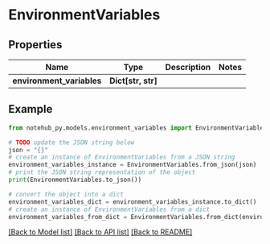 # EnvironmentVariables


## Properties

Name | Type | Description | Notes
------------ | ------------- | ------------- | -------------
**environment_variables** | **Dict[str, str]** |  | 

## Example

```python
from notehub_py.models.environment_variables import EnvironmentVariables

# TODO update the JSON string below
json = "{}"
# create an instance of EnvironmentVariables from a JSON string
environment_variables_instance = EnvironmentVariables.from_json(json)
# print the JSON string representation of the object
print(EnvironmentVariables.to_json())

# convert the object into a dict
environment_variables_dict = environment_variables_instance.to_dict()
# create an instance of EnvironmentVariables from a dict
environment_variables_from_dict = EnvironmentVariables.from_dict(environment_variables_dict)
```
[[Back to Model list]](../README.md#documentation-for-models) [[Back to API list]](../README.md#documentation-for-api-endpoints) [[Back to README]](../README.md)


